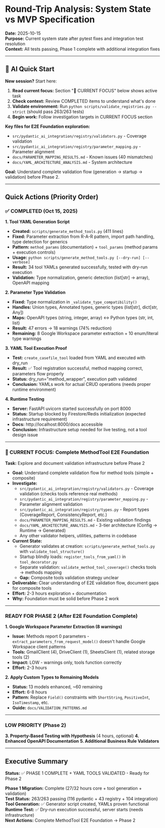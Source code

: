 # Round-Trip Analysis: System State vs MVP Specification

**Date:** 2025-10-15  
**Purpose:** Current system state after pytest fixes and integration test resolution  
**Context:** All tests passing, Phase 1 complete with additional integration fixes

---

## 🤖 AI Quick Start

**New session?** Start here:

1. **Read current focus:** Section "🎯 CURRENT FOCUS" below shows active task
2. **Check context:** Review COMPLETED items to understand what's done
3. **Validate environment:** Run `python scripts/validate_registries.py --strict` (should pass 263/263 tests)
4. **Begin work:** Follow investigation targets in CURRENT FOCUS section

**Key files for E2E Foundation exploration:**
- `src/pydantic_ai_integration/registry/validators.py` - Coverage validation
- `src/pydantic_ai_integration/registry/parameter_mapping.py` - Parameter alignment
- `docs/PARAMETER_MAPPING_RESULTS.md` - Known issues (40 mismatches)
- `docs/YAML_ARCHITECTURE_ANALYSIS.md` - System architecture

**Goal:** Understand complete validation flow (generation → startup → validation) before Phase 2.

---

## Quick Actions (Priority Order)

### ✅ COMPLETED (Oct 15, 2025)

**1. Tool YAML Generation Script** 
- **Created:** `scripts/generate_method_tools.py` (411 lines)
- **Fixed:** Parameter extraction from R-A-R pattern, import path handling, type detection for generics
- **Pattern:** `method_params` (documentation) + `tool_params` (method params + execution controls)
- **Usage:** `python scripts/generate_method_tools.py [--dry-run] [--verbose]`
- **Result:** 34 tool YAMLs generated successfully, tested with dry-run execution
- **Validation:** Type normalization, generic detection (list[str] → array), OpenAPI mapping

**2. Parameter Type Validation**
- **Fixed:** Type normalization in `_validate_type_compatibility()`
- **Handles:** Union types, Annotated types, generic types (list[str], dict[str, Any])
- **Maps:** OpenAPI types (string, integer, array) ↔ Python types (str, int, list)
- **Result:** 47 errors → 18 warnings (74% reduction)
- **Remaining:** 8 Google Workspace parameter extraction + 10 enum/literal type warnings

**3. YAML Tool Execution Proof**
- **Test:** `create_casefile_tool` loaded from YAML and executed with dry_run
- **Result:** ✅ Tool registration successful, method mapping correct, parameters flow properly
- **Status:** dry_run="method_wrapper", execution path validated
- **Conclusion:** YAMLs work for actual CRUD operations (needs proper runtime environment)

**4. Runtime Testing**
- **Server:** FastAPI uvicorn started successfully on port 8000
- **Status:** Startup blocked by Firestore/Redis initialization (expected infrastructure requirement)
- **Docs:** http://localhost:8000/docs accessible
- **Conclusion:** Infrastructure setup needed for live testing, not a tool design issue

---

### 🎯 CURRENT FOCUS: Complete MethodTool E2E Foundation

**Task:** Explore and document validation infrastructure before Phase 2
- **Goal:** Understand complete validation flow for method tools (simple + composite)
- **Investigate:**
  - `src/pydantic_ai_integration/registry/validators.py` - Coverage validation (checks tools reference real methods)
  - `src/pydantic_ai_integration/registry/parameter_mapping.py` - Parameter alignment validation
  - `src/pydantic_ai_integration/registry/types.py` - Report types (CoverageReport, ConsistencyReport, etc.)
  - `docs/PARAMETER_MAPPING_RESULTS.md` - Existing validation findings
  - `docs/YAML_ARCHITECTURE_ANALYSIS.md` - 3-tier architecture (Config → Runtime → Generated)
  - Any other validator helpers, utilities, patterns in codebase
- **Current State:**
  - Generator validates at creation: `scripts/generate_method_tools.py` with `validate_tool_structure()`
  - Startup blindly loads: `register_tools_from_yaml()` in `tool_decorator.py`
  - Separate validation: `validate_method_tool_coverage()` checks tools → methods mapping
  - **Gap:** Composite tools validation strategy unclear
- **Deliverable:** Clear understanding of E2E validation flow, document gaps for composite tools
- **Effort:** 2-3 hours exploration + documentation
- **Why:** Foundation must be solid before Phase 2 work

---

### READY FOR PHASE 2 (After E2E Foundation Complete)

**1. Google Workspace Parameter Extraction (8 warnings)**
- **Issue:** Methods report 0 parameters - `extract_parameters_from_request_model()` doesn't handle Google Workspace client patterns
- **Tools:** GmailClient (4), DriveClient (1), SheetsClient (1), related storage tools (2)
- **Impact:** LOW - warnings only, tools function correctly
- **Effort:** 2-3 hours

**2. Apply Custom Types to Remaining Models**
- **Status:** 13 models enhanced, ~60 remaining
- **Effort:** 6-8 hours
- **Pattern:** Replace `Field()` constraints with `ShortString`, `PositiveInt`, `IsoTimestamp`, etc.
- **Guide:** `docs/VALIDATION_PATTERNS.md`

---

### LOW PRIORITY (Phase 2)

**3. Property-Based Testing with Hypothesis** (4 hours, optional)
**4. Enhanced OpenAPI Documentation**
**5. Additional Business Rule Validators**

---

## Executive Summary

**Status:** ✅ PHASE 1 COMPLETE + YAML TOOLS VALIDATED - Ready for Phase 2

**Phase 1 Migration:** Complete (27/32 hours core + tool generation + validation)  
**Test Status:** 263/263 passing (116 pydantic + 43 registry + 104 integration)  
**Tool Generation:** ✅ Generator script created, YAMLs proven functional  
**Runtime Test:** ✅ Dry-run execution successful, server starts (needs infrastructure)  
**Next Actions:** Complete MethodTool E2E Foundation → Phase 2

